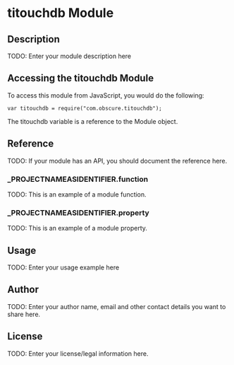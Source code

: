 # titouchdb Module

## Description

TODO: Enter your module description here

## Accessing the titouchdb Module

To access this module from JavaScript, you would do the following:

	var titouchdb = require("com.obscure.titouchdb");

The titouchdb variable is a reference to the Module object.	

## Reference

TODO: If your module has an API, you should document
the reference here.

### ___PROJECTNAMEASIDENTIFIER__.function

TODO: This is an example of a module function.

### ___PROJECTNAMEASIDENTIFIER__.property

TODO: This is an example of a module property.

## Usage

TODO: Enter your usage example here

## Author

TODO: Enter your author name, email and other contact
details you want to share here. 

## License

TODO: Enter your license/legal information here.
